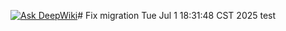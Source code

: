 [![Ask DeepWiki](https://deepwiki.com/badge.svg)](https://deepwiki.com/chunchiehdev/grading)# Fix migration Tue Jul  1 18:31:48 CST 2025
test
